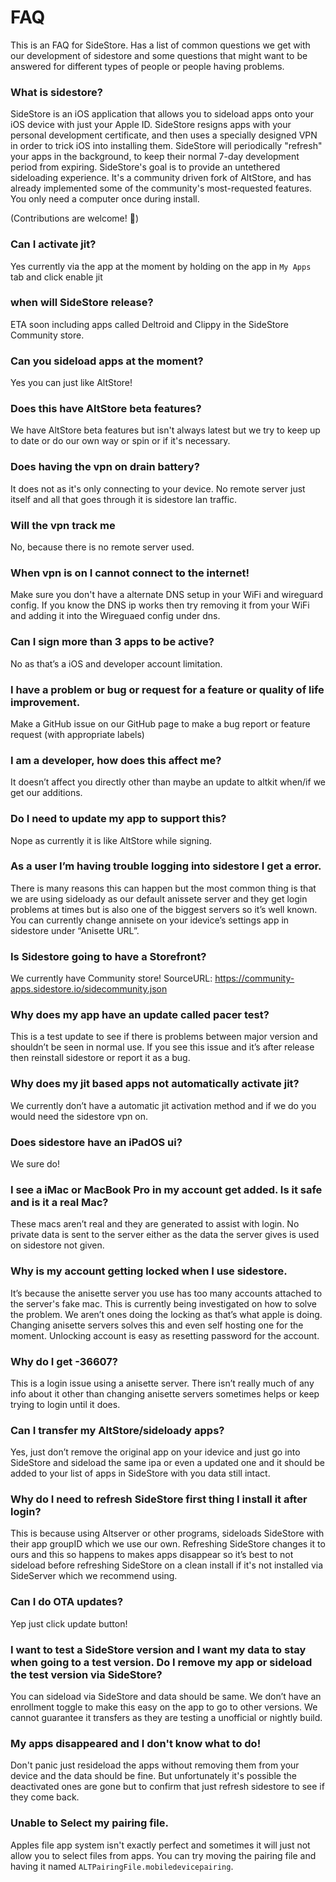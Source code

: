 # FAQ
This is an FAQ for SideStore. Has a list of common questions we get with our development of sidestore and some questions that might want to be answered for different types of people or people having problems.

### What is sidestore?

SideStore is an iOS application that allows you to sideload apps onto your iOS device with just your Apple ID. SideStore resigns apps with your personal development certificate, and then uses a specially designed VPN in order to trick iOS into installing them. SideStore will periodically "refresh" your apps in the background, to keep their normal 7-day development period from expiring. SideStore's goal is to provide an untethered sideloading experience. It's a community driven fork of AltStore, and has already implemented some of the community's most-requested features. You only need a computer once during install.

(Contributions are welcome! 🙂)

### Can I activate jit?

Yes currently via the app at the moment by holding on the app in `My Apps` tab and click enable jit

### when will SideStore release?

ETA soon including apps called Deltroid and Clippy in the SideStore Community store.

### Can you sideload apps at the moment?

Yes you can just like AltStore!

### Does this have AltStore beta features?

We have AltStore beta features but isn't always latest but we try to keep up to date or do our own way or spin or if it's necessary.

### Does having the vpn on drain battery?

It does not as it's only connecting to your device. No remote server just itself and all that goes through it is sidestore lan traffic.

### Will the vpn track me

No, because there is no remote server used.

### When vpn is on I cannot connect to the internet!

Make sure you don't have a alternate DNS setup in your WiFi and wireguard config. If you know the DNS ip works then try removing it from your WiFi and adding it into the Wireguaed config under dns. 

### Can I sign more than 3 apps to be active?

No as that’s a iOS and developer account limitation.

### I have a problem or bug or request for a feature or quality of life improvement.

Make a GitHub issue on our GitHub page to make a bug report or feature request (with appropriate labels)

### I am a developer, how does this affect me?

It doesn’t affect you directly other than maybe an update to altkit when/if we get our additions.

### Do I need to update my app to support this?

Nope as currently it is like AltStore while signing.

### As a user I’m having trouble logging into sidestore I get a error.

There is many reasons this can happen but the most common thing is that we are using sideloady as our default anissete server and they get login problems at times but is also one of the biggest servers so it’s well known. You can currently change annisete on your idevice’s settings app in sidestore under “Anisette URL”.

### Is Sidestore going to have a Storefront?

We currently have Community store! SourceURL: https://community-apps.sidestore.io/sidecommunity.json

### Why does my app have an update called pacer test?

This is a test update to see if there is problems between major version and shouldn’t be seen in normal use. If you see this issue and it’s after release then reinstall sidestore or report it as a bug.

### Why does my jit based apps not automatically activate jit?

We currently don’t have a automatic jit activation method and if we do you would need the sidestore vpn on.

### Does sidestore have an iPadOS ui?

We sure do!

### I see a iMac or MacBook Pro in my account get added. Is it safe and is it a real Mac?

These macs aren’t real and they are generated to assist with login. No private data is sent to the server either as the data the server gives is used on sidestore not given.

### Why is my account getting locked when I use sidestore.

It’s because the anisette server you use has too many accounts attached to the server's fake mac. This is currently being investigated on how to solve the problem. We aren’t ones doing the locking as that’s what apple is doing. Changing anisette servers solves this and even self hosting one for the moment. Unlocking account is easy as resetting password for the account.

### Why do I get -36607?

This is a login issue using a anisette server. There isn’t really much of any info about it other than changing anisette servers sometimes helps or keep trying to login until it does.

### Can I transfer my AltStore/sideloady apps?

Yes, just don’t remove the original app on your idevice and just go into SideStore and sideload the same ipa or even a updated one and it should be added to your list of apps in SideStore with you data still intact.

### Why do I need to refresh SideStore first thing I install it after login?

This is because using Altserver or other programs, sideloads SideStore with their app groupID which we use our own. Refreshing SideStore changes it to ours and this so happens to makes apps disappear so it’s best to not sideload before refreshing SideStore on a clean install if it's not installed via SideServer which we recommend using.

### Can I do OTA updates?

Yep just click update button!

### I want to test a SideStore version and I want my data to stay when going to a test version. Do I remove my app or sideload the test version via SideStore?

You can sideload via SideStore and data should be same. We don’t have an enrollment toggle to make this easy on the app to go to other versions. We cannot guarantee it transfers as they are testing a unofficial or nightly build.

### My apps disappeared and I don't know what to do!

Don't panic just resideload the apps without removing them from your device and the data should be fine. But unfortunately it's possible the deactivated ones are gone but to confirm that just refresh sidestore to see if they come back.

### Unable to Select my pairing file.

Apples file app system isn't exactly perfect and sometimes it will just not allow you to select files from apps. You can try moving the pairing file and having it named `ALTPairingFile.mobiledevicepairing`.
